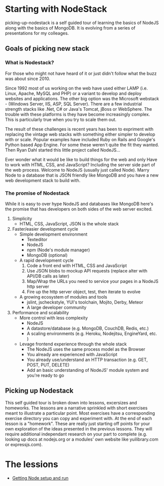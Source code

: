 # Starting with NodeStack

picking-up-nodestack is a self guided tour of learning the basics of NodeJS
along with the basics of MongoDB. It is evolving from a series of
presentations for my colleages.


## Goals of picking new stack

### What is Nodestack?

For those who might not have heard of it or just didn't follow what
the buzz was about since 2010. 

Since 1992 most of us working on the web have used either LAMP (i.e. Linux,
Apache, MySQL and PHP) or a variant to develop and deploy websites
and applications. The other big option was the Microsoft webstack - (Windows
Server, IIS, ASP, SQL Server).  There are a few industrial strength stacks
like .Net, C# or Java's Tomcat, jBoss or WebSphere. The trouble
with these platforms is they have become increasingly complex. This is
particularly true when you try to scale them out. 

The result of these challenges is recent years has been to expriment with
replacing the vintage web stacks with something either simpler to develop
with or scale. Popular examples have included Ruby on Rails and Google's
Python based App Engine. For some these weren't quite the fit they wanted.
Then Ryan Dahl started this little project called NodeJS...


Ever wonder what it would be like to build things for the web and only
Have to work with HTML, CSS, and JavaScript? Including the server side
part of the web process. Welcome to NodeJS (usually just called Node).
Marry Node to a database that is JSON friendly like MongoDB and you
have a new web development stack to build with.


### The promise of Nodestack

While it is easy to over hype NodeJS and databases like MongoDB here's
the promise that has developers on both sides of the web server excited.

1. Simplicity
	* HTML, CSS, JavaScript, JSON is the whole stack
2. Faster/easier development cycle
	* Simple development environment
		* Texteditor
		* NodeJS
		* npm (Node's module manager)
		* MongoDB (optional) 
	* A rapid development cycle
		1. Code a front end with HTML, CSS and JavaScript
		2. Use JSON blobs to mockup API requests (replace alter with API/DB calls as later)
		3. Map/Wrap the URLs you need to service your pages in a NodeJS http server
		4. Fire up the http server object, test, then iterate to evolve
	* A growing ecosystem of modules and tools
		* jslint, jscheckstyle, YUI's toolchain, Mojito, Derby, Meteor
		* A large developer community
3. Performance and scalability
	* More control with less complexity
		* NodeJS
		* A datastore/database (e.g. MongoDB, CouchDB, Redis, etc.)
		* A scaling environments (e.g. Heroku, Nodejitsu, EngineYard, etc. )
	* Levage frontend experience through the whole stack
		* The NodeJS uses the same process model as the Browser
		* You already are experienced with JavaScript
		* You already use/understand an HTTP transaction (e.g. GET, POST, PUT, DELETE)
		* Add an basic understanding of NodeJS' module system and you're ready to go


## Picking up Nodestack

This self guided tour is broken down into lessons, excersizes and homeworks.  The lessons
are a narrative sprinkled with short exercises meant to illustrate a particular point.
Most exercises have a corresponding exercise directory you can copy and experiment with.
At the end of each lesson is a "homework". These are really just starting off points for your
own exploration of the ideas presented in the previous lessons. They will require additional
independant research on your part to complete (e.g. looking up docs at nodejs.org or a modules'
own website like yuilibrary.com or expressjs.com).

# The lessions

* [Getting Node setup and run](lesson-01)


